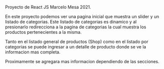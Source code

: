 Proyecto de React JS Marcelo Mesa 2021.

En este proyecto podemos ver una pagina inicial que muestra un slider y un listado de categorias. Este listado de categorias es dinamico y al presionarlo redirecciona a la pagina de categorias la cual muestra los productos pertenecientes a la misma.

Tanto en el listado general de productos (Shop) como en el listado por categorias se puede ingresar a un detalle de producto donde se ve la informacion mas completa.

Proximamente se agregara mas informacion dependiendo de las secciones.